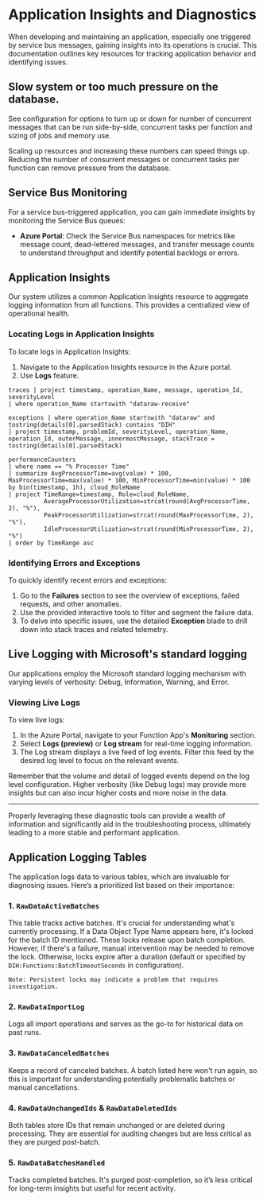 # Application Insights and Diagnostics

When developing and maintaining an application, especially one triggered by service bus messages, gaining insights into its operations is crucial. This documentation outlines key resources for tracking application behavior and identifying issues.

## Slow system or too much pressure on the database.

See configuration for options to turn up or down for number of concurrent messages that can be run side-by-side, concurrent tasks per function and sizing of jobs and memory use.

Scaling up resources and increasing these numbers can speed things up. Reducing the number of consurrent messages or concurrent tasks per function can remove pressure from the database.

## Service Bus Monitoring

For a service bus-triggered application, you can gain immediate insights by monitoring the Service Bus queues:

- **Azure Portal**: Check the Service Bus namespaces for metrics like message count, dead-lettered messages, and transfer message counts to understand throughput and identify potential backlogs or errors.

## Application Insights

Our system utilizes a common Application Insights resource to aggregate logging information from all functions. This provides a centralized view of operational health.

### Locating Logs in Application Insights

To locate logs in Application Insights:

1. Navigate to the Application Insights resource in the Azure portal.
2. Use **Logs** feature.

```
traces | project timestamp, operation_Name, message, operation_Id, severityLevel
| where operation_Name startswith "dataraw-receive"
```

```
exceptions | where operation_Name startswith "dataraw" and tostring(details[0].parsedStack) contains "DIH"
| project timestamp, problemId, severityLevel, operation_Name, operation_Id, outerMessage, innermostMessage, stackTrace = tostring(details[0].parsedStack)
```

```
performanceCounters
| where name == "% Processor Time"
| summarize AvgProcessorTime=avg(value) * 100, MaxProcessorTime=max(value) * 100, MinProcessorTime=min(value) * 100 by bin(timestamp, 1h), cloud_RoleName
| project TimeRange=timestamp, Role=cloud_RoleName, 
          AverageProcessorUtilization=strcat(round(AvgProcessorTime, 2), "%"), 
          PeakProcessorUtilization=strcat(round(MaxProcessorTime, 2), "%"), 
          IdleProcessorUtilization=strcat(round(MinProcessorTime, 2), "%")
| order by TimeRange asc
```



### Identifying Errors and Exceptions

To quickly identify recent errors and exceptions:

1. Go to the **Failures** section to see the overview of exceptions, failed requests, and other anomalies.
2. Use the provided interactive tools to filter and segment the failure data.
3. To delve into specific issues, use the detailed **Exception** blade to drill down into stack traces and related telemetry.

## Live Logging with Microsoft's standard logging

Our applications employ the Microsoft standard logging mechanism with varying levels of verbosity: Debug, Information, Warning, and Error.

### Viewing Live Logs

To view live logs:

1. In the Azure Portal, navigate to your Function App's **Monitoring** section.
2. Select **Logs (preview)** or **Log stream** for real-time logging information.
3. The Log stream displays a live feed of log events. Filter this feed by the desired log level to focus on the relevant events.

Remember that the volume and detail of logged events depend on the log level configuration. Higher verbosity (like Debug logs) may provide more insights but can also incur higher costs and more noise in the data.

---

Properly leveraging these diagnostic tools can provide a wealth of information and significantly aid in the troubleshooting process, ultimately leading to a more stable and performant application.

## Application Logging Tables

The application logs data to various tables, which are invaluable for diagnosing issues. Here’s a prioritized list based on their importance:

### 1. `RawDataActiveBatches`
This table tracks active batches. It's crucial for understanding what's currently processing. If a Data Object Type Name appears here, it's locked for the batch ID mentioned. These locks release upon batch completion. However, if there's a failure, manual intervention may be needed to remove the lock. Otherwise, locks expire after a duration (default or specified by `DIH:Functions:BatchTimeoutSeconds` in configuration).

```plaintext
Note: Persistent locks may indicate a problem that requires investigation.
```

### 2. `RawDataImportLog`
Logs all import operations and serves as the go-to for historical data on past runs. 

### 3. `RawDataCanceledBatches`
Keeps a record of canceled batches. A batch listed here won't run again, so this is important for understanding potentially problematic batches or manual cancellations.

### 4. `RawDataUnchangedIds` & `RawDataDeletedIds`
Both tables store IDs that remain unchanged or are deleted during processing. They are essential for auditing changes but are less critical as they are purged post-batch.

### 5. `RawDataBatchesHandled`
Tracks completed batches. It's purged post-completion, so it’s less critical for long-term insights but useful for recent activity.







